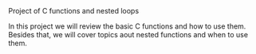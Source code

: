 <html>
<head>
Project of C functions and nested loops
</head>
<body>
<p>
In this project we will review the basic C functions and how to use them. Besides that, we will cover topics aout nested functions and when to use them.
</p>
</body>
</html>